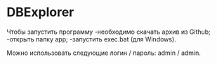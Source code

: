 # DBExplorer
Чтобы запустить программу
-необходимо скачать архив из Github;
-открыть папку app;
-запустить exec.bat (для Windows).

Можно использовать следующие логин / пароль: 
  admin / admin.
